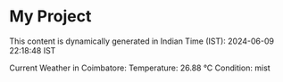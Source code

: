 # My Project

This content is dynamically generated in Indian Time (IST): 2024-06-09 22:18:48 IST


Current Weather in Coimbatore:
Temperature: 26.88 °C
Condition: mist

